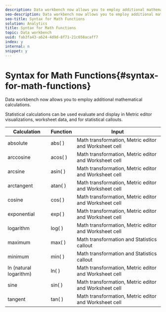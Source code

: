 ```yaml
---
description: Data workbench now allows you to employ additional mathematical calculations.
seo-description: Data workbench now allows you to employ additional mathematical calculations.
seo-title: Syntax for Math Functions
solution: Analytics
title: Syntax for Math Functions
topic: Data workbench
uuid: fab3fa43-a624-4d9d-8f71-21c658acaff7
index: y
internal: n
snippet: y
---
```


# Syntax for Math Functions{#syntax-for-math-functions}

Data workbench now allows you to employ additional mathematical calculations.

Statistical calculations can be used evaluate and display in Metric editor visualizations, worksheet data, and for statistical callouts. 

|  Calculation  | Function  | Input  |
|---|---|---|
|  absolute  | abs( )  | Math transformation, Metric editor and Worksheet cell  |
|  arccosine  | acos( )  | Math transformation, Metric editor and Worksheet cell  |
|  arcsine  | asin( )  | Math transformation, Metric editor and Worksheet cell  |
|  arctangent  | atan( )  | Math transformation, Metric editor and Worksheet cell  |
|  cosine  | cos( )  | Math transformation, Metric editor and Worksheet cell  |
|  exponential  | exp( )  | Math transformation, Metric editor and Worksheet cell  |
|  logarithm  | log( )  | Math transformation, Metric editor and Worksheet cell  |
|  maximum  | max( )  | Math transformation and Statistics callout  |
|  minimum  | min( )  | Math transformation and Statistics callout  |
|  ln (natural logarithm)  | ln( )  | Math transformation, Metric editor and Worksheet cell  |
|  sine  | sin( )  | Math transformation, Metric editor and Worksheet cell  |
|  tangent  | tan( )  | Math transformation, Metric editor and Worksheet cell  |

